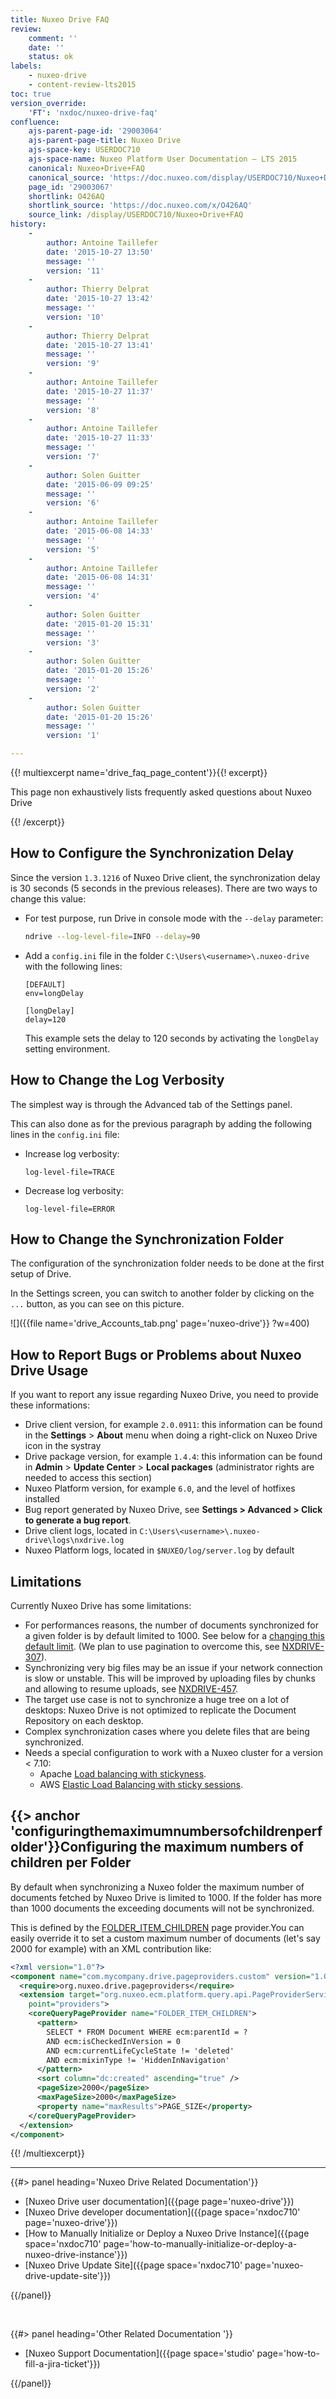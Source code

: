```yaml
---
title: Nuxeo Drive FAQ
review:
    comment: ''
    date: ''
    status: ok
labels:
    - nuxeo-drive
    - content-review-lts2015
toc: true
version_override:
    'FT': 'nxdoc/nuxeo-drive-faq'
confluence:
    ajs-parent-page-id: '29003064'
    ajs-parent-page-title: Nuxeo Drive
    ajs-space-key: USERDOC710
    ajs-space-name: Nuxeo Platform User Documentation — LTS 2015
    canonical: Nuxeo+Drive+FAQ
    canonical_source: 'https://doc.nuxeo.com/display/USERDOC710/Nuxeo+Drive+FAQ'
    page_id: '29003067'
    shortlink: O426AQ
    shortlink_source: 'https://doc.nuxeo.com/x/O426AQ'
    source_link: /display/USERDOC710/Nuxeo+Drive+FAQ
history:
    -
        author: Antoine Taillefer
        date: '2015-10-27 13:50'
        message: ''
        version: '11'
    -
        author: Thierry Delprat
        date: '2015-10-27 13:42'
        message: ''
        version: '10'
    -
        author: Thierry Delprat
        date: '2015-10-27 13:41'
        message: ''
        version: '9'
    -
        author: Antoine Taillefer
        date: '2015-10-27 11:37'
        message: ''
        version: '8'
    -
        author: Antoine Taillefer
        date: '2015-10-27 11:33'
        message: ''
        version: '7'
    -
        author: Solen Guitter
        date: '2015-06-09 09:25'
        message: ''
        version: '6'
    -
        author: Antoine Taillefer
        date: '2015-06-08 14:33'
        message: ''
        version: '5'
    -
        author: Antoine Taillefer
        date: '2015-06-08 14:31'
        message: ''
        version: '4'
    -
        author: Solen Guitter
        date: '2015-01-20 15:31'
        message: ''
        version: '3'
    -
        author: Solen Guitter
        date: '2015-01-20 15:26'
        message: ''
        version: '2'
    -
        author: Solen Guitter
        date: '2015-01-20 15:26'
        message: ''
        version: '1'

---
```

{{! multiexcerpt name='drive_faq_page_content'}}{{! excerpt}}

This page non exhaustively lists frequently asked questions about Nuxeo Drive

{{! /excerpt}}

## How to Configure the Synchronization Delay

Since the version `1.3.1216` of Nuxeo Drive client, the synchronization delay is 30 seconds (5 seconds in the previous releases). There are two ways to change this value:

*   For test purpose, run Drive in console mode with the `--delay` parameter:

    ```bash
    ndrive --log-level-file=INFO --delay=90
    ```

*   Add a `config.ini` file in the folder `C:\Users\<username>\.nuxeo-drive` with the following lines:

    ```text
    [DEFAULT]
    env=longDelay

    [longDelay]
    delay=120
    ```

    This example sets the delay to 120 seconds by activating the `longDelay` setting environment.

## How to Change the Log Verbosity

The simplest way is through the Advanced tab of the Settings panel.

This can also done as for the previous paragraph by adding the following lines in the `config.ini` file:

*   Increase log verbosity:

    ```
    log-level-file=TRACE
    ```

*   Decrease log verbosity:

    ```
    log-level-file=ERROR
    ```

## How to Change the Synchronization Folder

The configuration of the synchronization folder needs to be done at the first setup of Drive.

In the Settings screen, you can switch to another folder by clicking on the `...` button, as you can see on this picture.

![]({{file name='drive_Accounts_tab.png' page='nuxeo-drive'}} ?w=400)

## How to Report Bugs or Problems about Nuxeo Drive Usage

If you want to report any issue regarding Nuxeo Drive, you need to provide these informations:

*   Drive client version, for example `2.0.0911`: this information can be found in the **Settings** > **About** menu when doing a right-click on Nuxeo Drive icon in the systray
*   Drive package version, for example `1.4.4`: this information can be found in **Admin** > **Update Center** > **Local packages** (administrator rights are needed to access this section)
*   Nuxeo Platform version, for example `6.0`, and the level of hotfixes installed
*   Bug report generated by Nuxeo Drive, see **Settings > Advanced > Click to generate a bug report**.
*   Drive client logs, located in `C:\Users\<username>\.nuxeo-drive\logs\nxdrive.log`
*   Nuxeo Platform logs, located in `$NUXEO/log/server.log` by default

## Limitations

Currently Nuxeo Drive has some limitations:

*   For performances reasons, the number of documents synchronized for a given folder is by default limited to 1000\. See below for a [changing this default limit](#configuringthemaximumnumbersofchildrenperfolder). (We plan to use pagination to overcome this, see [NXDRIVE-307](https://jira.nuxeo.com/browse/NXDRIVE-307)).
*   Synchronizing very big files may be an issue if your network connection is slow or unstable. This will be improved by uploading files by chunks and allowing to resume uploads, see [NXDRIVE-457](https://jira.nuxeo.com/browse/NXDRIVE-457).
*   The target use case is not to synchronize a huge tree on a lot of desktops: Nuxeo Drive is not optimized to replicate the Document Repository on each desktop.
*   Complex synchronization cases where you delete files that are being synchronized.
*   Needs a special configuration to work with a Nuxeo cluster for a version < 7.10:
    *   Apache [Load balancing with stickyness](https://httpd.apache.org/docs/2.4/en/mod/mod_proxy_balancer.html).
    *   AWS [Elastic Load Balancing with sticky sessions](http://docs.aws.amazon.com/ElasticLoadBalancing/latest/DeveloperGuide/elb-sticky-sessions.html).

## {{> anchor 'configuringthemaximumnumbersofchildrenperfolder'}}Configuring the maximum numbers of children per Folder

By default when synchronizing a Nuxeo folder the maximum number of documents fetched by Nuxeo Drive is limited to 1000\. If the folder has more than 1000 documents the exceeding documents will not be synchronized.

This is defined by the [FOLDER_ITEM_CHILDREN](https://github.com/nuxeo/nuxeo-drive-server/blob/release-7.10/nuxeo-drive-core/src/main/resources/OSGI-INF/nuxeodrive-pageproviders-contrib.xml) page provider.You can easily override it to set a custom maximum number of documents (let's say 2000 for example) with an XML contribution like:

```xml
<?xml version="1.0"?>
<component name="com.mycompany.drive.pageproviders.custom" version="1.0">
  <require>org.nuxeo.drive.pageproviders</require>
  <extension target="org.nuxeo.ecm.platform.query.api.PageProviderService"
    point="providers">
    <coreQueryPageProvider name="FOLDER_ITEM_CHILDREN">
      <pattern>
        SELECT * FROM Document WHERE ecm:parentId = ?
        AND ecm:isCheckedInVersion = 0
        AND ecm:currentLifeCycleState != 'deleted'
        AND ecm:mixinType != 'HiddenInNavigation'
      </pattern>
      <sort column="dc:created" ascending="true" />
      <pageSize>2000</pageSize>
      <maxPageSize>2000</maxPageSize>
      <property name="maxResults">PAGE_SIZE</property>
    </coreQueryPageProvider>
  </extension>
</component>
```

{{! /multiexcerpt}}

* * *

<div class="row" data-equalizer data-equalize-on="medium"><div class="column medium-6">{{#> panel heading='Nuxeo Drive Related Documentation'}}

*   [Nuxeo Drive user documentation]({{page page='nuxeo-drive'}})
*   [Nuxeo Drive developer documentation]({{page space='nxdoc710' page='nuxeo-drive'}})
*   [How to Manually Initialize or Deploy a Nuxeo Drive Instance]({{page space='nxdoc710' page='how-to-manually-initialize-or-deploy-a-nuxeo-drive-instance'}})
*   [Nuxeo Drive Update Site]({{page space='nxdoc710' page='nuxeo-drive-update-site'}})

{{/panel}}

&nbsp;

</div><div class="column medium-6">{{#> panel heading='Other Related Documentation '}}

*   [Nuxeo Support Documentation]({{page space='studio' page='how-to-fill-a-jira-ticket'}})

{{/panel}}</div></div>
